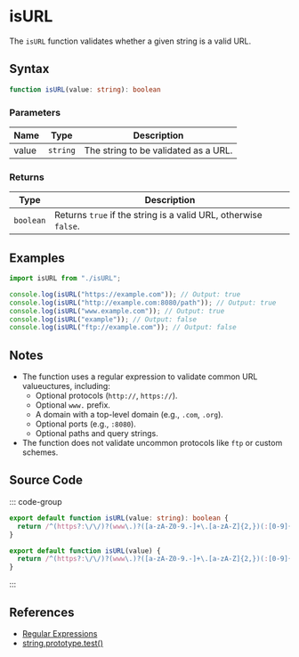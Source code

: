 # isURL

The `isURL` function validates whether a given string is a valid URL.

## Syntax

```typescript
function isURL(value: string): boolean
```

### Parameters

| Name | Type     | Description                           |
|------|----------|---------------------------------------|
| value  | `string` | The string to be validated as a URL.  |

### Returns

| Type      | Description                                     |
|-----------|-------------------------------------------------|
| `boolean` | Returns `true` if the string is a valid URL, otherwise `false`. |

## Examples

```typescript
import isURL from "./isURL";

console.log(isURL("https://example.com")); // Output: true
console.log(isURL("http://example.com:8080/path")); // Output: true
console.log(isURL("www.example.com")); // Output: true
console.log(isURL("example")); // Output: false
console.log(isURL("ftp://example.com")); // Output: false
```

## Notes

- The function uses a regular expression to validate common URL valueuctures, including:
  - Optional protocols (`http://`, `https://`).
  - Optional `www.` prefix.
  - A domain with a top-level domain (e.g., `.com`, `.org`).
  - Optional ports (e.g., `:8080`).
  - Optional paths and query strings.
- The function does not validate uncommon protocols like `ftp` or custom schemes.

## Source Code

::: code-group
```typescript
export default function isURL(value: string): boolean { 
  return /^(https?:\/\/)?(www\.)?([a-zA-Z0-9.-]+\.[a-zA-Z]{2,})(:[0-9]{1,5})?(\/[a-zA-Z0-9._~:/?#[\]@!$&'()*+,;=-]*)?$/.test(value);
}
```

```javascript
export default function isURL(value) { 
  return /^(https?:\/\/)?(www\.)?([a-zA-Z0-9.-]+\.[a-zA-Z]{2,})(:[0-9]{1,5})?(\/[a-zA-Z0-9._~:/?#[\]@!$&'()*+,;=-]*)?$/.test(value);
}
```
::: 

## References

- [Regular Expressions](https://developer.mozilla.org/en-US/docs/Web/JavaScript/Guide/Regular_Expressions)
- [string.prototype.test()](https://developer.mozilla.org/en-US/docs/Web/JavaScript/Reference/Global_Objects/RegExp/test)